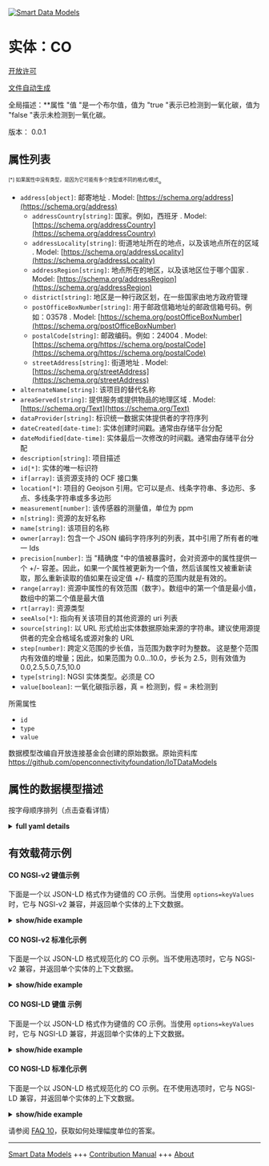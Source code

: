 <!-- 10-Header -->  
[![Smart Data Models](https://smartdatamodels.org/wp-content/uploads/2022/01/SmartDataModels_logo.png "Logo")](https://smartdatamodels.org)  
实体：CO  
=====<!-- /10-Header -->  
<!-- 15-License -->  
[开放许可](https://github.com/smart-data-models//dataModel.OCF/blob/master/CO/LICENSE.md)  
[文件自动生成](https://docs.google.com/presentation/d/e/2PACX-1vTs-Ng5dIAwkg91oTTUdt8ua7woBXhPnwavZ0FxgR8BsAI_Ek3C5q97Nd94HS8KhP-r_quD4H0fgyt3/pub?start=false&loop=false&delayms=3000#slide=id.gb715ace035_0_60)  
<!-- /15-License -->  
<!-- 20-Description -->  
全局描述：**属性 "值 "是一个布尔值，值为 "true "表示已检测到一氧化碳，值为 "false "表示未检测到一氧化碳。  
版本： 0.0.1  
<!-- /20-Description -->  
<!-- 30-PropertiesList -->  

## 属性列表  

<sup><sub>[*] 如果属性中没有类型，是因为它可能有多个类型或不同的格式/模式</sub></sup>。  
- `address[object]`: 邮寄地址  . Model: [https://schema.org/address](https://schema.org/address)	- `addressCountry[string]`: 国家。例如，西班牙  . Model: [https://schema.org/addressCountry](https://schema.org/addressCountry)  
	- `addressLocality[string]`: 街道地址所在的地点，以及该地点所在的区域  . Model: [https://schema.org/addressLocality](https://schema.org/addressLocality)  
	- `addressRegion[string]`: 地点所在的地区，以及该地区位于哪个国家  . Model: [https://schema.org/addressRegion](https://schema.org/addressRegion)  
	- `district[string]`: 地区是一种行政区划，在一些国家由地方政府管理    
	- `postOfficeBoxNumber[string]`: 用于邮政信箱地址的邮政信箱号码。例如：03578  . Model: [https://schema.org/postOfficeBoxNumber](https://schema.org/postOfficeBoxNumber)  
	- `postalCode[string]`: 邮政编码。例如：24004  . Model: [https://schema.org/https://schema.org/postalCode](https://schema.org/https://schema.org/postalCode)  
	- `streetAddress[string]`: 街道地址  . Model: [https://schema.org/streetAddress](https://schema.org/streetAddress)  
- `alternateName[string]`: 该项目的替代名称  - `areaServed[string]`: 提供服务或提供物品的地理区域  . Model: [https://schema.org/Text](https://schema.org/Text)- `dataProvider[string]`: 标识统一数据实体提供者的字符序列  - `dateCreated[date-time]`: 实体创建时间戳。通常由存储平台分配  - `dateModified[date-time]`: 实体最后一次修改的时间戳。通常由存储平台分配  - `description[string]`: 项目描述  - `id[*]`: 实体的唯一标识符  - `if[array]`: 该资源支持的 OCF 接口集  - `location[*]`: 项目的 Geojson 引用。它可以是点、线条字符串、多边形、多点、多线条字符串或多多边形  - `measurement[number]`: 该传感器的测量值，单位为 ppm  - `n[string]`: 资源的友好名称  - `name[string]`: 该项目的名称  - `owner[array]`: 包含一个 JSON 编码字符序列的列表，其中引用了所有者的唯一 Ids  - `precision[number]`: 当 "精确度 "中的值被暴露时，会对资源中的属性提供一个 +/- 容差。因此，如果一个属性被更新为一个值，然后该属性又被重新读取，那么重新读取的值如果在设定值 +/- 精度的范围内就是有效的。  - `range[array]`: 资源中属性的有效范围（数字）。数组中的第一个值是最小值，数组中的第二个值是最大值  - `rt[array]`: 资源类型  - `seeAlso[*]`: 指向有关该项目的其他资源的 uri 列表  - `source[string]`: 以 URL 形式给出实体数据原始来源的字符串。建议使用源提供者的完全合格域名或源对象的 URL  - `step[number]`: 跨定义范围的步长值，当范围为数字时为整数。  这是整个范围内有效值的增量；因此，如果范围为 0.0...10.0，步长为 2.5，则有效值为 0.0,2.5,5.0,7.5,10.0  - `type[string]`: NGSI 实体类型。必须是 CO  - `value[boolean]`: 一氧化碳指示器，真 = 检测到，假 = 未检测到  <!-- /30-PropertiesList -->  
<!-- 35-RequiredProperties -->  
所需属性  
- `id`  - `type`  - `value`  <!-- /35-RequiredProperties -->  
<!-- 40-RequiredProperties -->  
数据模型改编自开放连接基金会创建的原始数据。原始资料库 https://github.com/openconnectivityfoundation/IoTDataModels  
<!-- /40-RequiredProperties -->  
<!-- 50-DataModelHeader -->  
## 属性的数据模型描述  
按字母顺序排列（点击查看详情）  
<!-- /50-DataModelHeader -->  
<!-- 60-ModelYaml -->  
<details><summary><strong>full yaml details</strong></summary>    
```yaml  
CO:    
  description: This Resource describes whether carbon monoxide has been sensed or not.The Property 'value' is a boolean.A value of 'true' means that carbon monoxide has been detected.A value of 'false' means that carbon monoxide has not been detected.    
  properties:    
    address:    
      description: The mailing address    
      properties:    
        addressCountry:    
          description: 'The country. For example, Spain'    
          type: string    
          x-ngsi:    
            model: https://schema.org/addressCountry    
            type: Property    
        addressLocality:    
          description: 'The locality in which the street address is, and which is in the region'    
          type: string    
          x-ngsi:    
            model: https://schema.org/addressLocality    
            type: Property    
        addressRegion:    
          description: 'The region in which the locality is, and which is in the country'    
          type: string    
          x-ngsi:    
            model: https://schema.org/addressRegion    
            type: Property    
        district:    
          description: 'A district is a type of administrative division that, in some countries, is managed by the local government'    
          type: string    
          x-ngsi:    
            type: Property    
        postOfficeBoxNumber:    
          description: 'The post office box number for PO box addresses. For example, 03578'    
          type: string    
          x-ngsi:    
            model: https://schema.org/postOfficeBoxNumber    
            type: Property    
        postalCode:    
          description: 'The postal code. For example, 24004'    
          type: string    
          x-ngsi:    
            model: https://schema.org/https://schema.org/postalCode    
            type: Property    
        streetAddress:    
          description: The street address    
          type: string    
          x-ngsi:    
            model: https://schema.org/streetAddress    
            type: Property    
        streetNr:    
          description: Number identifying a specific property on a public street    
          type: string    
          x-ngsi:    
            type: Property    
      type: object    
      x-ngsi:    
        model: https://schema.org/address    
        type: Property    
    alternateName:    
      description: An alternative name for this item    
      type: string    
      x-ngsi:    
        type: Property    
    areaServed:    
      description: The geographic area where a service or offered item is provided    
      type: string    
      x-ngsi:    
        model: https://schema.org/Text    
        type: Property    
    dataProvider:    
      description: A sequence of characters identifying the provider of the harmonised data entity    
      type: string    
      x-ngsi:    
        type: Property    
    dateCreated:    
      description: Entity creation timestamp. This will usually be allocated by the storage platform    
      format: date-time    
      type: string    
      x-ngsi:    
        type: Property    
    dateModified:    
      description: Timestamp of the last modification of the entity. This will usually be allocated by the storage platform    
      format: date-time    
      type: string    
      x-ngsi:    
        type: Property    
    description:    
      description: A description of this item    
      type: string    
      x-ngsi:    
        type: Property    
    id:    
      anyOf:    
        - description: Identifier format of any NGSI entity    
          maxLength: 256    
          minLength: 1    
          pattern: ^[\w\-\.\{\}\$\+\*\[\]`|~^@!,:\\]+$    
          type: string    
          x-ngsi:    
            type: Property    
        - description: Identifier format of any NGSI entity    
          format: uri    
          type: string    
          x-ngsi:    
            type: Property    
      description: Unique identifier of the entity    
      x-ngsi:    
        type: Property    
    if:    
      description: The OCF Interface set supported by this Resource    
      items:    
        enum:    
          - oic.if.baseline    
          - oic.if.s    
        maxLength: 64    
        type: string    
      minItems: 1    
      readOnly: true    
      type: array    
      uniqueItems: true    
      x-ngsi:    
        type: Property    
    location:    
      description: 'Geojson reference to the item. It can be Point, LineString, Polygon, MultiPoint, MultiLineString or MultiPolygon'    
      oneOf:    
        - description: Geojson reference to the item. Point    
          properties:    
            bbox:    
              items:    
                type: number    
              minItems: 4    
              type: array    
            coordinates:    
              items:    
                type: number    
              minItems: 2    
              type: array    
            type:    
              enum:    
                - Point    
              type: string    
          required:    
            - type    
            - coordinates    
          title: GeoJSON Point    
          type: object    
          x-ngsi:    
            type: GeoProperty    
        - description: Geojson reference to the item. LineString    
          properties:    
            bbox:    
              items:    
                type: number    
              minItems: 4    
              type: array    
            coordinates:    
              items:    
                items:    
                  type: number    
                minItems: 2    
                type: array    
              minItems: 2    
              type: array    
            type:    
              enum:    
                - LineString    
              type: string    
          required:    
            - type    
            - coordinates    
          title: GeoJSON LineString    
          type: object    
          x-ngsi:    
            type: GeoProperty    
        - description: Geojson reference to the item. Polygon    
          properties:    
            bbox:    
              items:    
                type: number    
              minItems: 4    
              type: array    
            coordinates:    
              items:    
                items:    
                  items:    
                    type: number    
                  minItems: 2    
                  type: array    
                minItems: 4    
                type: array    
              type: array    
            type:    
              enum:    
                - Polygon    
              type: string    
          required:    
            - type    
            - coordinates    
          title: GeoJSON Polygon    
          type: object    
          x-ngsi:    
            type: GeoProperty    
        - description: Geojson reference to the item. MultiPoint    
          properties:    
            bbox:    
              items:    
                type: number    
              minItems: 4    
              type: array    
            coordinates:    
              items:    
                items:    
                  type: number    
                minItems: 2    
                type: array    
              type: array    
            type:    
              enum:    
                - MultiPoint    
              type: string    
          required:    
            - type    
            - coordinates    
          title: GeoJSON MultiPoint    
          type: object    
          x-ngsi:    
            type: GeoProperty    
        - description: Geojson reference to the item. MultiLineString    
          properties:    
            bbox:    
              items:    
                type: number    
              minItems: 4    
              type: array    
            coordinates:    
              items:    
                items:    
                  items:    
                    type: number    
                  minItems: 2    
                  type: array    
                minItems: 2    
                type: array    
              type: array    
            type:    
              enum:    
                - MultiLineString    
              type: string    
          required:    
            - type    
            - coordinates    
          title: GeoJSON MultiLineString    
          type: object    
          x-ngsi:    
            type: GeoProperty    
        - description: Geojson reference to the item. MultiLineString    
          properties:    
            bbox:    
              items:    
                type: number    
              minItems: 4    
              type: array    
            coordinates:    
              items:    
                items:    
                  items:    
                    items:    
                      type: number    
                    minItems: 2    
                    type: array    
                  minItems: 4    
                  type: array    
                type: array    
              type: array    
            type:    
              enum:    
                - MultiPolygon    
              type: string    
          required:    
            - type    
            - coordinates    
          title: GeoJSON MultiPolygon    
          type: object    
          x-ngsi:    
            type: GeoProperty    
      x-ngsi:    
        type: GeoProperty    
    measurement:    
      description: 'Measured value for this sensor, units are in ppm'    
      readOnly: true    
      type: number    
      x-ngsi:    
        type: Property    
    n:    
      description: Friendly name of the Resource    
      maxLength: 64    
      readOnly: true    
      type: string    
      x-ngsi:    
        type: Property    
    name:    
      description: The name of this item    
      type: string    
      x-ngsi:    
        type: Property    
    owner:    
      description: A List containing a JSON encoded sequence of characters referencing the unique Ids of the owner(s)    
      items:    
        anyOf:    
          - description: Identifier format of any NGSI entity    
            maxLength: 256    
            minLength: 1    
            pattern: ^[\w\-\.\{\}\$\+\*\[\]`|~^@!,:\\]+$    
            type: string    
            x-ngsi:    
              type: Property    
          - description: Identifier format of any NGSI entity    
            format: uri    
            type: string    
            x-ngsi:    
              type: Property    
        description: Unique identifier of the entity    
        x-ngsi:    
          type: Property    
      type: array    
      x-ngsi:    
        type: Property    
    precision:    
      description: 'When exposed the value in ''precision'' provides a +/- tolerance against the Properties in the Resource. Thus if a Property is UPDATED to a value and that Property then RETRIEVED, the RETRIEVED value is valid if in the range of the set value +/- precision'    
      readOnly: true    
      type: number    
      x-ngsi:    
        type: Property    
    range:    
      description: 'The valid range for the Property in the Resource as a number. The first value in the array is the minimum value, the second value in the array is the maximum value'    
      items:    
        type: number    
      maxItems: 2    
      minItems: 2    
      readOnly: true    
      type: array    
      x-ngsi:    
        type: Property    
    rt:    
      description: Resource Type    
      items:    
        enum:    
          - oic.r.sensor.carbonmonoxide    
        maxLength: 64    
        type: string    
      minItems: 1    
      readOnly: true    
      type: array    
      uniqueItems: true    
      x-ngsi:    
        type: Property    
    seeAlso:    
      description: list of uri pointing to additional resources about the item    
      oneOf:    
        - items:    
            format: uri    
            type: string    
          minItems: 1    
          type: array    
        - format: uri    
          type: string    
      x-ngsi:    
        type: Property    
    source:    
      description: 'A sequence of characters giving the original source of the entity data as a URL. Recommended to be the fully qualified domain name of the source provider, or the URL to the source object'    
      type: string    
      x-ngsi:    
        type: Property    
    step:    
      description: 'Step value across the defined range an integer when the range is a number.  This is the increment for valid values across the range; so if range is 0.0..10.0 and step is 2.5 then valid values are 0.0,2.5,5.0,7.5,10.0'    
      readOnly: true    
      type: number    
      x-ngsi:    
        type: Property    
    type:    
      description: NGSI entity type. It has to be CO    
      enum:    
        - CO    
      type: string    
      x-ngsi:    
        type: Property    
    value:    
      description: 'The carbon monoxide indicator, true = sensed, false = not sensed'    
      readOnly: true    
      type: boolean    
      x-ngsi:    
        type: Property    
  required:    
    - value    
    - id    
    - type    
  type: object    
  x-derived-from: https://raw.githubusercontent.com/openconnectivityfoundation/IoTDataModels/master/CarbonMonoxideResURI.swagger.json    
  x-disclaimer: 'Redistribution and use in source and binary forms, with or without modification, are permitted  provided that the license conditions are met. Copyleft (c) 2022 Contributors to Smart Data Models Program'    
  x-license-url: https://github.com/smart-data-models/dataModel.OCF/blob/master/CO/LICENSE.md    
  x-model-schema: https://smart-data-models.github.io/dataModel.OCF/CO/schema.json    
  x-model-tags: OCF    
  x-version: 0.0.1    
```  
</details>    
<!-- /60-ModelYaml -->  
<!-- 70-MiddleNotes -->  
<!-- /70-MiddleNotes -->  
<!-- 80-Examples -->  
## 有效载荷示例  
#### CO NGSI-v2 键值示例  
下面是一个以 JSON-LD 格式作为键值的 CO 示例。当使用 `options=keyValues` 时，它与 NGSI-v2 兼容，并返回单个实体的上下文数据。  
<details><summary><strong>show/hide example</strong></summary>    
```json  
{  
  "id": "urn:ngsi-ld:CO:id:YQVH:59080054",  
  "dateCreated": "2009-04-24T13:29:20Z",  
  "dateModified": "2001-09-01T12:10:21Z",  
  "source": "Year sort eat student happen federal message.",  
  "name": "Manager ever future him. Executive school list final consider increase staff.",  
  "alternateName": "Fall firm here lay. Call management dinner.",  
  "description": "Kid evening four goal lay. Down trip third cell or over class.",  
  "dataProvider": "Which color human at main. Offer exactly next field soldier move. Site bad should who minute.",  
  "owner": [  
    "urn:ngsi-ld:CO:items:RGMJ:62379010",  
    "urn:ngsi-ld:CO:items:GJQM:91546810"  
  ],  
  "seeAlso": [  
    "urn:ngsi-ld:CO:items:KLIZ:44237049",  
    "urn:ngsi-ld:CO:items:CTKA:51545589"  
  ],  
  "location": {  
    "type": "Point",  
    "coordinates": [  
      -65.6347215,  
      -20.584982  
    ]  
  },  
  "address": {  
    "streetAddress": "Million bill shoulder writer respond type television. Group it partner recently in. Believe class face wonder heart.",  
    "addressLocality": "Not someone second evening with north down. Anyone and relate challenge cell reveal long news. Win TV today side kid public. Rest quite have face partner act senior.",  
    "addressRegion": "Whether floor standard rate carry great. Something miss partner live democratic product camera.",  
    "addressCountry": "Social member late them offer argue military Mrs. Safe as as report responsibility anything stuff. Seat happy both listen. Provide true leave business.",  
    "postalCode": "Dream must federal build. Grow nice company thus.",  
    "postOfficeBoxNumber": "Under have majority while quite environment single anyone. Finally international possible record practice ball so. Maintain keep letter entire last. Notice loss some important share computer heart chair."  
  },  
  "areaServed": "Know author property imagine event relate. Someone either pattern particularly thank. Indicate east by value single yet. Happen PM certain tough.",  
  "rt": [  
    "oic.r.sensor.carbonmonoxide",  
    "oic.r.sensor.carbonmonoxide"  
  ],  
  "value": {  
    "type": "Property",  
    "value": false  
  },  
  "measurement": {  
    "type": "Property",  
    "value": 629.1  
  },  
  "precision": {  
    "type": "Property",  
    "value": 771.1  
  },  
  "n": "Serve main throughout agent. End perhaps thus policy five budget indeed history.",  
  "range": [  
    904.9,  
    165.3  
  ],  
  "step": {  
    "type": "Property",  
    "value": 848.4  
  },  
  "if": [  
    "oic.if.s",  
    "oic.if.s"  
  ],  
  "type": "CO"  
}  
```  
</details>  
#### CO NGSI-v2 标准化示例  
下面是一个以 JSON-LD 格式规范化的 CO 示例。当不使用选项时，它与 NGSI-v2 兼容，并返回单个实体的上下文数据。  
<details><summary><strong>show/hide example</strong></summary>    
```json  
{  
  "id": {  
    "type": "string",  
    "value": "urn:ngsi-ld:CO:id:YQVH:59080054"  
  },  
  "dateCreated": {  
    "format": "date-time",  
    "type": "string",  
    "value": "2009-04-24T13:29:20Z"  
  },  
  "dateModified": {  
    "format": "date-time",  
    "type": "string",  
    "value": "2001-09-01T12:10:21Z"  
  },  
  "source": {  
    "type": "string",  
    "value": "Year sort eat student happen federal message."  
  },  
  "name": {  
    "type": "string",  
    "value": "Manager ever future him. Executive school list final consider increase staff."  
  },  
  "alternateName": {  
    "type": "string",  
    "value": "Fall firm here lay. Call management dinner."  
  },  
  "description": {  
    "type": "string",  
    "value": "Kid evening four goal lay. Down trip third cell or over class."  
  },  
  "dataProvider": {  
    "type": "string",  
    "value": "Which color human at main. Offer exactly next field soldier move. Site bad should who minute."  
  },  
  "owner": {  
    "type": "array",  
    "value": [  
      "urn:ngsi-ld:CO:items:RGMJ:62379010",  
      "urn:ngsi-ld:CO:items:GJQM:91546810"  
    ]  
  },  
  "seeAlso": {  
    "type": "array",  
    "value": [  
      "urn:ngsi-ld:CO:items:KLIZ:44237049",  
      "urn:ngsi-ld:CO:items:CTKA:51545589"  
    ]  
  },  
  "location": {  
    "type": "object",  
    "value": {  
      "type": "Point",  
      "coordinates": [  
        -65.6347215,  
        -20.584982  
      ]  
    }  
  },  
  "address": {  
    "type": "object",  
    "value": {  
      "streetAddress": "Million bill shoulder writer respond type television. Group it partner recently in. Believe class face wonder heart.",  
      "addressLocality": "Not someone second evening with north down. Anyone and relate challenge cell reveal long news. Win TV today side kid public. Rest quite have face partner act senior.",  
      "addressRegion": "Whether floor standard rate carry great. Something miss partner live democratic product camera.",  
      "addressCountry": "Social member late them offer argue military Mrs. Safe as as report responsibility anything stuff. Seat happy both listen. Provide true leave business.",  
      "postalCode": "Dream must federal build. Grow nice company thus.",  
      "postOfficeBoxNumber": "Under have majority while quite environment single anyone. Finally international possible record practice ball so. Maintain keep letter entire last. Notice loss some important share computer heart chair."  
    }  
  },  
  "areaServed": {  
    "type": "string",  
    "value": "Know author property imagine event relate. Someone either pattern particularly thank. Indicate east by value single yet. Happen PM certain tough."  
  },  
  "rt": {  
    "type": "array",  
    "value": [  
      "oic.r.sensor.carbonmonoxide",  
      "oic.r.sensor.carbonmonoxide"  
    ]  
  },  
  "value": {  
    "type": "object",  
    "value": {  
      "type": "Property",  
      "value": false  
    }  
  },  
  "measurement": {  
    "type": "object",  
    "value": {  
      "type": "Property",  
      "value": 629.1  
    }  
  },  
  "precision": {  
    "type": "object",  
    "value": {  
      "type": "Property",  
      "value": 771.1  
    }  
  },  
  "n": {  
    "type": "string",  
    "value": "Serve main throughout agent. End perhaps thus policy five budget indeed history."  
  },  
  "range": {  
    "type": "array",  
    "value": [  
      904.9,  
      165.3  
    ]  
  },  
  "step": {  
    "type": "object",  
    "value": {  
      "type": "Property",  
      "value": 848.4  
    }  
  },  
  "if": {  
    "type": "array",  
    "value": [  
      "oic.if.s",  
      "oic.if.s"  
    ]  
  },  
  "type": {  
    "type": "string",  
    "value": "CO"  
  }  
}  
```  
</details>  
#### CO NGSI-LD 键值 示例  
下面是一个以 JSON-LD 格式作为键值的 CO 示例。当使用 `options=keyValues` 时，它与 NGSI-LD 兼容，并返回单个实体的上下文数据。  
<details><summary><strong>show/hide example</strong></summary>    
```json  
{  
    "id": "urn:ngsi-ld:CO:id:YQVH:59080054",  
    "dateCreated": "2009-04-24T13:29:20Z",  
    "dateModified": "2001-09-01T12:10:21Z",  
    "source": "Year sort eat student happen federal message.",  
    "name": "Manager ever future him. Executive school list final consider increase staff.",  
    "alternateName": "Fall firm here lay. Call management dinner.",  
    "description": "Kid evening four goal lay. Down trip third cell or over class.",  
    "dataProvider": "Which color human at main. Offer exactly next field soldier move. Site bad should who minute.",  
    "owner": [  
        "urn:ngsi-ld:CO:items:RGMJ:62379010",  
        "urn:ngsi-ld:CO:items:GJQM:91546810"  
    ],  
    "seeAlso": [  
        "urn:ngsi-ld:CO:items:KLIZ:44237049",  
        "urn:ngsi-ld:CO:items:CTKA:51545589"  
    ],  
    "location": {  
        "type": "Point",  
        "coordinates": [  
            -65.6347215,  
            -20.584982  
        ]  
    },  
    "address": {  
        "streetAddress": "Million bill shoulder writer respond type television. Group it partner recently in. Believe class face wonder heart.",  
        "addressLocality": "Not someone second evening with north down. Anyone and relate challenge cell reveal long news. Win TV today side kid public. Rest quite have face partner act senior.",  
        "addressRegion": "Whether floor standard rate carry great. Something miss partner live democratic product camera.",  
        "addressCountry": "Social member late them offer argue military Mrs. Safe as as report responsibility anything stuff. Seat happy both listen. Provide true leave business.",  
        "postalCode": "Dream must federal build. Grow nice company thus.",  
        "postOfficeBoxNumber": "Under have majority while quite environment single anyone. Finally international possible record practice ball so. Maintain keep letter entire last. Notice loss some important share computer heart chair."  
    },  
    "areaServed": "Know author property imagine event relate. Someone either pattern particularly thank. Indicate east by value single yet. Happen PM certain tough.",  
    "rt": [  
        "oic.r.sensor.carbonmonoxide",  
        "oic.r.sensor.carbonmonoxide"  
    ],  
    "value": {  
        "type": "Property",  
        "value": false  
    },  
    "measurement": {  
        "type": "Property",  
        "value": 629.1  
    },  
    "precision": {  
        "type": "Property",  
        "value": 771.1  
    },  
    "n": "Serve main throughout agent. End perhaps thus policy five budget indeed history.",  
    "range": [  
        904.9,  
        165.3  
    ],  
    "step": {  
        "type": "Property",  
        "value": 848.4  
    },  
    "if": [  
        "oic.if.s",  
        "oic.if.s"  
    ],  
    "type": "CO",  
    "@context": [  
        "https://smartdatamodels.org/context.jsonld",  
        "https://raw.githubusercontent.com/smart-data-models/dataModel.OCF/master/context.jsonld"  
    ]  
}  
```  
</details>  
#### CO NGSI-LD 标准化示例  
下面是一个以 JSON-LD 格式规范化的 CO 示例。在不使用选项时，它与 NGSI-LD 兼容，并返回单个实体的上下文数据。  
<details><summary><strong>show/hide example</strong></summary>    
```json  
{  
    "id": "urn:ngsi-ld:CO:id:TLMT:85397772",  
    "dateCreated": {  
        "type": "Property",  
        "value": {  
            "@type": "DateTime",  
            "@value": "1993-02-12T18:56:03Z"  
        }  
    },  
    "dateModified": {  
        "type": "Property",  
        "value": {  
            "@type": "DateTime",  
            "@value": "2003-12-05T22:57:02Z"  
        }  
    },  
    "source": {  
        "type": "Property",  
        "value": "He top today program. Strong sign treatment quickly bank."  
    },  
    "name": {  
        "type": "Property",  
        "value": "Manager whatever station mother. Possible across wind before."  
    },  
    "alternateName": {  
        "type": "Property",  
        "value": "State stand main practice kid. Require less its own mouth. International movement have study arrive fight fact ground. Need source most resource practice old American."  
    },  
    "description": {  
        "type": "Property",  
        "value": "Argue body subject daughter us. Task have condition side bad program shoulder. Situation personal suffer eat man production soldier."  
    },  
    "dataProvider": {  
        "type": "Property",  
        "value": "Have the young point education agree. Whether crime question individual personal now social."  
    },  
    "owner": {  
        "type": "Property",  
        "value": [  
            "urn:ngsi-ld:CO:items:PMDY:07690464",  
            "urn:ngsi-ld:CO:items:KZPY:00464484"  
        ]  
    },  
    "seeAlso": {  
        "type": "Property",  
        "value": [  
            "urn:ngsi-ld:CO:items:UUCE:15603427"  
        ]  
    },  
    "location": {  
        "type": "Property",  
        "value": {  
            "type": "Point",  
            "coordinates": [  
                -23.156593,  
                70.781554  
            ]  
        }  
    },  
    "address": {  
        "type": "Property",  
        "value": {  
            "streetAddress": "Base coach himself marriage though population. Statement ready along find truth cover drop. People daughter teacher contain apply.",  
            "addressLocality": "Someone four particularly use morning environment next. Describe reduce think minute door key hard. Culture stock own authority shoulder.",  
            "addressRegion": "Will down assume consider high doctor street. Bad five return bit their challenge know.",  
            "addressCountry": "Wall card kid peace fly exactly performance. Hair method medical window whose outside. Image up successful usually nice.",  
            "postalCode": "Cover compare long left itself. Sell up term. A bit teach space recognize.",  
            "postOfficeBoxNumber": "Say bill computer often difference trade."  
        }  
    },  
    "areaServed": {  
        "type": "Property",  
        "value": "Condition certain rest determine still soldier write. Energy low not sit lot care class. Test little social."  
    },  
    "rt": {  
        "type": "Property",  
        "value": [  
            "oic.r.sensor.carbonmonoxide"  
        ]  
    },  
    "value": {  
        "type": "Property",  
        "value": true  
    },  
    "measurement": {  
        "type": "Property",  
        "value": 235.2  
    },  
    "precision": {  
        "type": "Property",  
        "value": 624.8  
    },  
    "n": {  
        "type": "Property",  
        "value": "Down see reach. Win physical want arrive financial. Same I sometimes pass."  
    },  
    "range": {  
        "type": "Property",  
        "value": [  
            341.7,  
            185.5  
        ]  
    },  
    "step": {  
        "type": "Property",  
        "value": 259.2  
    },  
    "if": {  
        "type": "Property",  
        "value": [  
            "oic.if.s"  
        ]  
    },  
    "type": "CO",  
    "@context": [  
        "https://smartdatamodels.org/context.jsonld",  
        "https://raw.githubusercontent.com/smart-data-models/dataModel.OCF/master/context.jsonld"  
    ]  
}  
```  
</details><!-- /80-Examples -->  
<!-- 90-FooterNotes -->  
<!-- /90-FooterNotes -->  
<!-- 95-Units -->  
请参阅 [FAQ 10](https://smartdatamodels.org/index.php/faqs/)，获取如何处理幅度单位的答案。  
<!-- /95-Units -->  
<!-- 97-LastFooter -->  
---  
[Smart Data Models](https://smartdatamodels.org) +++ [Contribution Manual](https://bit.ly/contribution_manual) +++ [About](https://bit.ly/Introduction_SDM)<!-- /97-LastFooter -->  
